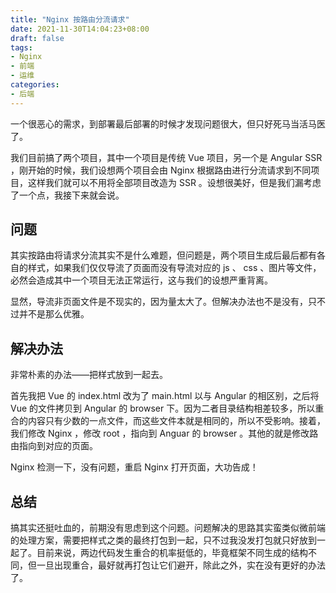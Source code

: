 ```yaml
---
title: "Nginx 按路由分流请求"
date: 2021-11-30T14:04:23+08:00
draft: false
tags:
- Nginx
- 前端
- 运维
categories:
- 后端
---
```


一个很恶心的需求，到部署最后部署的时候才发现问题很大，但只好死马当活马医了。

我们目前搞了两个项目，其中一个项目是传统 Vue 项目，另一个是 Angular SSR ，刚开始的时候，我们设想两个项目会由 Nginx 根据路由进行分流请求到不同项目，这样我们就可以不用将全部项目改造为 SSR 。设想很美好，但是我们漏考虑了一个点，我接下来就会说。

## 问题

其实按路由将请求分流其实不是什么难题，但问题是，两个项目生成后最后都有各自的样式，如果我们仅仅导流了页面而没有导流对应的 js 、 css 、图片等文件，必然会造成其中一个项目无法正常运行，这与我们的设想严重背离。

显然，导流非页面文件是不现实的，因为量太大了。但解决办法也不是没有，只不过并不是那么优雅。

## 解决办法

非常朴素的办法——把样式放到一起去。

首先我把 Vue 的 index.html 改为了 main.html 以与 Angular 的相区别，之后将 Vue 的文件拷贝到 Angular 的 browser 下。因为二者目录结构相差较多，所以重合的内容只有少数的一点文件，而这些文件本就是相同的，所以不受影响。接着，我们修改 Nginx ，修改 root ，指向到 Anguar 的 browser 。其他的就是修改路由指向到对应的页面。

Nginx 检测一下，没有问题，重启 Nginx 打开页面，大功告成！

## 总结

搞其实还挺吐血的，前期没有思虑到这个问题。问题解决的思路其实蛮类似微前端的处理方案，需要把样式之类的最终打包到一起，只不过我没发打包就只好放到一起了。目前来说，两边代码发生重合的机率挺低的，毕竟框架不同生成的结构不同，但一旦出现重合，最好就再打包让它们避开，除此之外，实在没有更好的办法了。


